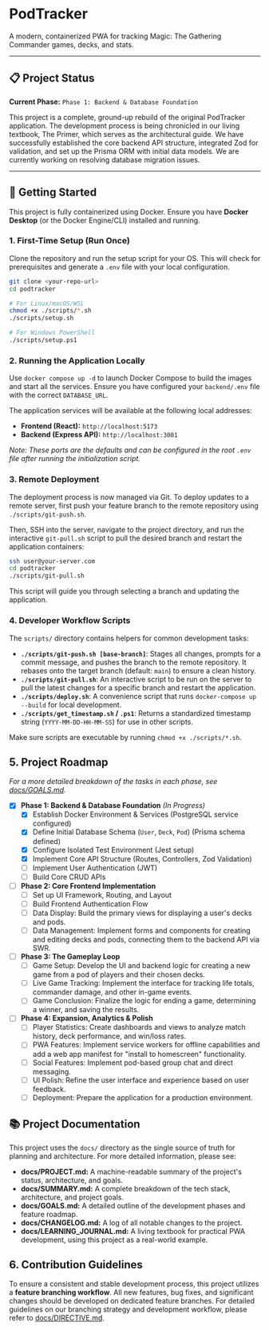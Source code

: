 # PodTracker

A modern, containerized PWA for tracking Magic: The Gathering Commander games, decks, and stats.

---

## 📋 Project Status

**Current Phase:** `Phase 1: Backend & Database Foundation`

This project is a complete, ground-up rebuild of the original PodTracker application. The development process is being chronicled in our living textbook, The Primer, which serves as the architectural guide. We have successfully established the core backend API structure, integrated Zod for validation, and set up the Prisma ORM with initial data models. We are currently working on resolving database migration issues.

---

## 🚀 Getting Started

This project is fully containerized using Docker. Ensure you have **Docker Desktop** (or the Docker Engine/CLI) installed and running.

### 1. First-Time Setup (Run Once)

Clone the repository and run the setup script for your OS. This will check for prerequisites and generate a `.env` file with your local configuration.

```bash
git clone <your-repo-url>
cd podtracker

# For Linux/macOS/WSL
chmod +x ./scripts/*.sh
./scripts/setup.sh

# For Windows PowerShell
./scripts/setup.ps1
```

### 2. Running the Application Locally

Use `docker compose up -d` to launch Docker Compose to build the images and start all the services. Ensure you have configured your `backend/.env` file with the correct `DATABASE_URL`.


The application services will be available at the following local addresses:

- **Frontend (React):** `http://localhost:5173`
- **Backend (Express API):** `http://localhost:3001`

*Note: These ports are the defaults and can be configured in the root `.env` file after running the initialization script.*

### 3. Remote Deployment

The deployment process is now managed via Git. To deploy updates to a remote server, first push your feature branch to the remote repository using `./scripts/git-push.sh`.

Then, SSH into the server, navigate to the project directory, and run the interactive `git-pull.sh` script to pull the desired branch and restart the application containers:
```bash
ssh user@your-server.com
cd podtracker
./scripts/git-pull.sh
```

This script will guide you through selecting a branch and updating the application.

### 4. Developer Workflow Scripts

The `scripts/` directory contains helpers for common development tasks:

- **`./scripts/git-push.sh [base-branch]`**: Stages all changes, prompts for a commit message, and pushes the branch to the remote repository. It rebases onto the target branch (default: `main`) to ensure a clean history.
- **`./scripts/git-pull.sh`**: An interactive script to be run on the server to pull the latest changes for a specific branch and restart the application.
- **`./scripts/deploy.sh`**: A convenience script that runs `docker-compose up --build` for local development.
- **`./scripts/get_timestamp.sh` / `.ps1`**: Returns a standardized timestamp string (`YYYY-MM-DD-HH-MM-SS`) for use in other scripts.

Make sure scripts are executable by running `chmod +x ./scripts/*.sh`.

## 5. Project Roadmap

*For a more detailed breakdown of the tasks in each phase, see [docs/GOALS.md](./docs/GOALS.md).*

- [x] **Phase 1: Backend & Database Foundation** *(In Progress)*
  - [x] Establish Docker Environment & Services (PostgreSQL service configured)
  - [x] Define Initial Database Schema (`User`, `Deck`, `Pod`) (Prisma schema defined)
  - [x] Configure Isolated Test Environment (Jest setup)
  - [x] Implement Core API Structure (Routes, Controllers, Zod Validation)
  - [ ] Implement User Authentication (JWT)
  - [ ] Build Core CRUD APIs

- [ ] **Phase 2: Core Frontend Implementation**
  - [ ] Set up UI Framework, Routing, and Layout
  - [ ] Build Frontend Authentication Flow
  - [ ] Data Display: Build the primary views for displaying a user's decks and pods.
  - [ ] Data Management: Implement forms and components for creating and editing decks and pods, connecting them to the backend API via SWR.

- [ ] **Phase 3: The Gameplay Loop**
  - [ ] Game Setup: Develop the UI and backend logic for creating a new game from a pod of players and their chosen decks.
  - [ ] Live Game Tracking: Implement the interface for tracking life totals, commander damage, and other in-game events.
  - [ ] Game Conclusion: Finalize the logic for ending a game, determining a winner, and saving the results.

- [ ] **Phase 4: Expansion, Analytics & Polish**
  - [ ] Player Statistics: Create dashboards and views to analyze match history, deck performance, and win/loss rates.
  - [ ] PWA Features: Implement service workers for offline capabilities and add a web app manifest for "install to homescreen" functionality.
  - [ ] Social Features: Implement pod-based group chat and direct messaging.
  - [ ] UI Polish: Refine the user interface and experience based on user feedback.
  - [ ] Deployment: Prepare the application for a production environment.

## 📚 Project Documentation

This project uses the `docs/` directory as the single source of truth for planning and architecture. For more detailed information, please see:

- **docs/PROJECT.md:** A machine-readable summary of the project's status, architecture, and goals.
- **docs/SUMMARY.md:** A complete breakdown of the tech stack, architecture, and project goals.
- **docs/GOALS.md:** A detailed outline of the development phases and feature roadmap.
- **docs/CHANGELOG.md:** A log of all notable changes to the project.
- **docs/LEARNING_JOURNAL.md:** A living textbook for practical PWA development, using this project as a real-world example.

## 6. Contribution Guidelines

To ensure a consistent and stable development process, this project utilizes a **feature branching workflow**. All new features, bug fixes, and significant changes should be developed on dedicated feature branches. For detailed guidelines on our branching strategy and development workflow, please refer to [docs/DIRECTIVE.md](./docs/DIRECTIVE.md).